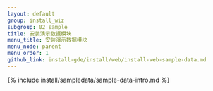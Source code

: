 ```yaml
---
layout: default
group: install_wiz 
subgroup: 02_sample
title: 安装演示数据模块
menu_title: 安装演示数据模块
menu_node: parent
menu_order: 1
github_link: install-gde/install/web/install-web-sample-data.md
---
```


{% include install/sampledata/sample-data-intro.md %}
